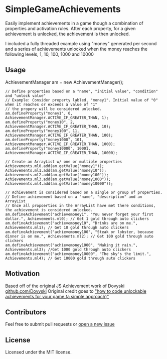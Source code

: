 # SimpleGameAchievements
Easily implement achievements in a game though a combination of properties and activation rules. After each property, for a given achievement is unlocked, the achievement is then unlocked.

I included a fully threaded example using "money" generated per second and a series of achievements unlocked when the money reaches the following levels, 1, 10, 100, 1000 and 10000
## Usage
AchievementManager am = new AchievementManager();

```
// Define properties based on a "name", "initial value", "condition" and "unlock value"
// Example: Consider property labled, "money1". Initial value of "0" when it reaches or exceeds a value of "1"
// the propery will be considered unlocked.
am.defineProperty("money1", 0, AchievementManager.ACTIVE_IF_GREATER_THAN, 1);
am.defineProperty("money10", 2, AchievementManager.ACTIVE_IF_GREATER_THAN, 10);
am.defineProperty("money100", 11, AchievementManager.ACTIVE_IF_GREATER_THAN, 100);
am.defineProperty("money1000", 101, AchievementManager.ACTIVE_IF_GREATER_THAN, 1000);
am.defineProperty("money10000", 10001, AchievementManager.ACTIVE_IF_GREATER_THAN, 10000);

// Create an ArrayList w/ one or multiple properties
Achievements.ml0.add(am.getValue("money1"));
Achievements.ml1.add(am.getValue("money10"));
Achievements.ml2.add(am.getValue("money100"));
Achievements.ml3.add(am.getValue("money1000"));
Achievements.ml4.add(am.getValue("money10000"));

// Achievement is considered based on a single or group of properties.
// Define achievement based on a "name", "description" and an ArrayList
// Once all propoerties in the ArrayList have met there conditions, the achievement is considered unlocked.
am.defineAchievement("achievemoney1", "You never forget your first dollar.", Achievements.ml0); // Get 1 gold through auto clickers
am.defineAchievement("achievemoney10", "Drinks are on me.", Achievements.ml1); // Get 10 gold through auto clickers
am.defineAchievement("achievemoney100", "Steak or lobster, because dinner is on me.", Achievements.ml2); // Get 100 gold through auto clickers
am.defineAchievement("achievemoney1000", "Making it rain.", Achievements.ml3); //Get 1000 gold through auto clickers
am.defineAchievement("achievemoney10000", "The sky's the limit.", Achievements.ml4); // Get 10000 gold through auto clickers
```

## Motivation
Based off of the original JS Achievement work of Dovyski [github.com/Dovyski](https://github.com/Dovyski)
Original credit goes to ["how to code unlockable achievements for your game (a simple approach)"](http://gamedevelopment.tutsplus.com/tutorials/how-to-code-unlockable-achievements-for-your-game-a-simple-approach--gamedev-6012)

## Contributors
Feel free to submit pull requests or  [open a new issue](https://github.com/walterreid/SimpleGameAchievements/issues)

## License
Licensed under the MIT license.
